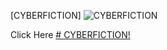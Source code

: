 [CYBERFICTION]
![CYBERFICTION](https://github.com/sajinprakas/CYBERFICTION/assets/93714378/30e93495-1cf1-4171-b6ae-767a5509b931)


Click Here [# CYBERFICTION!](https://sajinprakas.github.io/CYBERFICTION/)
